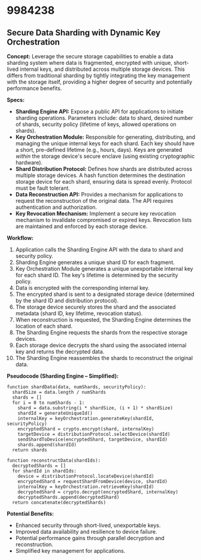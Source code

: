 # 9984238

## Secure Data Sharding with Dynamic Key Orchestration

**Concept:** Leverage the secure storage capabilities to enable a data sharding system where data is fragmented, encrypted with unique, short-lived internal keys, and distributed across multiple storage devices.  This differs from traditional sharding by tightly integrating the key management with the storage itself, providing a higher degree of security and potentially performance benefits.

**Specs:**

*   **Sharding Engine API:** Expose a public API for applications to initiate sharding operations.  Parameters include: data to shard, desired number of shards, security policy (lifetime of keys, allowed operations on shards).
*   **Key Orchestration Module:**  Responsible for generating, distributing, and managing the unique internal keys for each shard.  Each key should have a short, pre-defined lifetime (e.g., hours, days).  Keys are generated *within* the storage device's secure enclave (using existing cryptographic hardware).
*   **Shard Distribution Protocol:** Defines how shards are distributed across multiple storage devices.  A hash function determines the destination storage device for each shard, ensuring data is spread evenly.  Protocol must be fault tolerant.
*   **Data Reconstruction API:** Provides a mechanism for applications to request the reconstruction of the original data. The API requires authentication and authorization.
*   **Key Revocation Mechanism:**  Implement a secure key revocation mechanism to invalidate compromised or expired keys.  Revocation lists are maintained and enforced by each storage device.

**Workflow:**

1.  Application calls the Sharding Engine API with the data to shard and security policy.
2.  Sharding Engine generates a unique shard ID for each fragment.
3.  Key Orchestration Module generates a unique unexportable internal key for each shard ID. The key's lifetime is determined by the security policy.
4.  Data is encrypted with the corresponding internal key.
5.  The encrypted shard is sent to a designated storage device (determined by the shard ID and distribution protocol).
6.  The storage device securely stores the shard and the associated metadata (shard ID, key lifetime, revocation status).
7.  When reconstruction is requested, the Sharding Engine determines the location of each shard.
8.  The Sharding Engine requests the shards from the respective storage devices.
9.  Each storage device decrypts the shard using the associated internal key and returns the decrypted data.
10. The Sharding Engine reassembles the shards to reconstruct the original data.

**Pseudocode (Sharding Engine – Simplified):**

```
function shardData(data, numShards, securityPolicy):
  shardSize = data.length / numShards
  shards = []
  for i = 0 to numShards - 1:
    shard = data.substring(i * shardSize, (i + 1) * shardSize)
    shardId = generateUniqueId()
    internalKey = keyOrchestration.generateKey(shardId, securityPolicy)
    encryptedShard = crypto.encrypt(shard, internalKey)
    targetDevice = distributionProtocol.selectDevice(shardId)
    sendShardToDevice(encryptedShard, targetDevice, shardId)
    shards.append(shardId)
  return shards

function reconstructData(shardIds):
  decryptedShards = []
  for shardId in shardIds:
    device = distributionProtocol.locateDevice(shardId)
    encryptedShard = requestShardFromDevice(device, shardId)
    internalKey = keyOrchestration.retrieveKey(shardId)
    decryptedShard = crypto.decrypt(encryptedShard, internalKey)
    decryptedShards.append(decryptedShard)
  return concatenate(decryptedShards)
```

**Potential Benefits:**

*   Enhanced security through short-lived, unexportable keys.
*   Improved data availability and resilience to device failure.
*   Potential performance gains through parallel decryption and reconstruction.
*   Simplified key management for applications.